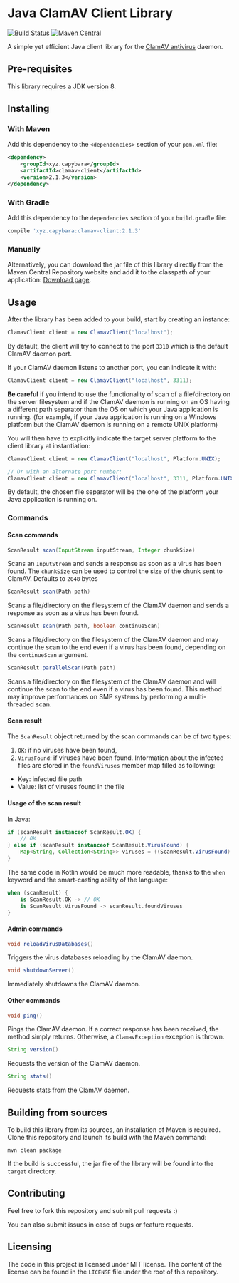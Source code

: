 # Java ClamAV Client Library
[![Build Status](https://github.com/cdarras/clamav-client/actions/workflows/maven.yml/badge.svg?branch=master)](https://github.com/cdarras/clamav-client/actions/workflows/maven.yml) [![Maven Central](https://img.shields.io/maven-central/v/xyz.capybara/clamav-client.svg)](https://search.maven.org/#search%7Cga%7C1%7Cg%3A%22xyz.capybara%22%20AND%20a%3A%22clamav-client%22)

A simple yet efficient Java client library for the [ClamAV antivirus](https://www.clamav.net/) daemon.

## Pre-requisites

This library requires a JDK version 8.

## Installing

### With Maven
Add this dependency to the `<dependencies>` section of your `pom.xml` file:

```xml
<dependency>
    <groupId>xyz.capybara</groupId>
    <artifactId>clamav-client</artifactId>
    <version>2.1.3</version>
</dependency>
```

### With Gradle
Add this dependency to the `dependencies` section of your `build.gradle` file:

```gradle
compile 'xyz.capybara:clamav-client:2.1.3'
```

### Manually
Alternatively, you can download the jar file of this library directly from the Maven Central Repository website and add it to the classpath of your application: [Download page](http://search.maven.org/#search|gav|1|g%3A%22xyz.capybara%22%20AND%20a%3A%22clamav-client%22).

## Usage

After the library has been added to your build, start by creating an instance:

```java
ClamavClient client = new ClamavClient("localhost");
```

By default, the client will try to connect to the port `3310` which is the default ClamAV daemon port.

If your ClamAV daemon listens to another port, you can indicate it with:

```java
ClamavClient client = new ClamavClient("localhost", 3311);
```

**Be careful** if you intend to use the functionality of scan of a file/directory on the server filesystem and if the ClamAV daemon is running on an OS having a different path separator than the OS on which your Java application is running.
(for example, if your Java application is running on a Windows platform but the ClamAV daemon is running on a remote UNIX platform)

You will then have to explicitly indicate the target server platform to the client library at instantiation:
```java
ClamavClient client = new ClamavClient("localhost", Platform.UNIX);

// Or with an alternate port number:
ClamavClient client = new ClamavClient("localhost", 3311, Platform.UNIX);
```

By default, the chosen file separator will be the one of the platform your Java application is running on.

### Commands

#### Scan commands

```java
ScanResult scan(InputStream inputStream, Integer chunkSize)
```

Scans an `InputStream` and sends a response as soon as a virus has been found. The `chunkSize` can be used to control the size of the chunk sent to ClamAV. Defaults to `2048` bytes

```java
ScanResult scan(Path path)
```

Scans a file/directory on the filesystem of the ClamAV daemon and sends a response as soon as a virus has been found.

```java
ScanResult scan(Path path, boolean continueScan)
```

Scans a file/directory on the filesystem of the ClamAV daemon and may continue the scan to the end even if a virus has been found, depending on the `continueScan` argument.

```java
ScanResult parallelScan(Path path)
```

Scans a file/directory on the filesystem of the ClamAV daemon and will continue the scan to the end even if a virus has been found.
This method may improve performances on SMP systems by performing a multi-threaded scan.

#### Scan result

The `ScanResult` object returned by the scan commands can be of two types:

1. `OK`: if no viruses have been found,
2. `VirusFound`: if viruses have been found. Information about the infected files are stored in the `foundViruses` member map filled as following:
  - Key: infected file path
  - Value: list of viruses found in the file

#### Usage of the scan result

In Java:
```java
if (scanResult instanceof ScanResult.OK) {
    // OK
} else if (scanResult instanceof ScanResult.VirusFound) {
    Map<String, Collection<String>> viruses = ((ScanResult.VirusFound) scanResult).getFoundViruses();
}
```

The same code in Kotlin would be much more readable, thanks to the `when` keyword and the smart-casting ability of the language:
```kotlin
when (scanResult) {
    is ScanResult.OK -> // OK
    is ScanResult.VirusFound -> scanResult.foundViruses
}
```

#### Admin commands

```java
void reloadVirusDatabases()
```

Triggers the virus databases reloading by the ClamAV daemon.

```java
void shutdownServer()
```

Immediately shutdowns the ClamAV daemon.

#### Other commands

```java
void ping()
```

Pings the ClamAV daemon. If a correct response has been received, the method simply returns. Otherwise, a `ClamavException` exception is thrown.

```java
String version()
```

Requests the version of the ClamAV daemon.

```java
String stats()
```

Requests stats from the ClamAV daemon.

## Building from sources

To build this library from its sources, an installation of Maven is required.
Clone this repository and launch its build with the Maven command:

```maven
mvn clean package
```

If the build is successful, the jar file of the library will be found into the `target` directory.

## Contributing

Feel free to fork this repository and submit pull requests :)

You can also submit issues in case of bugs or feature requests.

## Licensing

The code in this project is licensed under MIT license.
The content of the license can be found in the `LICENSE` file under the root of this repository.
